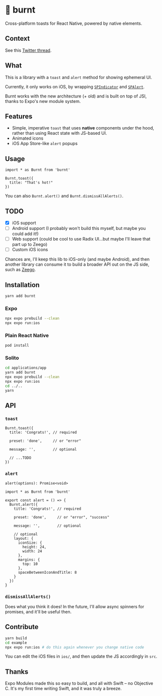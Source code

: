 # 🍞 burnt

Cross-platform toasts for React Native, powered by native elements.

## Context

See this [Twitter thread](https://twitter.com/FernandoTheRojo/status/1592923529644625920).

## What

This is a library with a `toast` and `alert` method for showing ephemeral UI. 

Currently, it only works on iOS, by wrapping [`SPIndicator`](https://github.com/ivanvorobei/SPIndicator) and [`SPAlert`](https://github.com/ivanvorobei/SPAlert).

Burnt works with the new architecture (+ old) and is built on top of JSI, thanks to Expo's new module system.

## Features

- Simple, imperative `toast` that uses **native** components under the hood, rather than using React state with JS-based UI.
- Animated icons
- iOS App Store-like `alert` popups

## Usage

```tsx
import * as Burnt from 'burnt'

Burnt.toast({
  title: "That's hot!"
})
```

You can also `Burnt.alert()` and `Burnt.dismissAllAlerts()`.

## TODO

- [x] iOS support
- [ ] Android support (I probably won't build this myself, but maybe you could add it!)
- [ ] Web support (could be cool to use Radix UI...but maybe I'll leave that part up to Zeego)
- [ ] Custom iOS icons

Chances are, I'll keep this lib to iOS-only (and maybe Android), and then another library can consume it to build a broader API out on the JS side, such as [Zeego](https://zeego.dev).


## Installation

```sh
yarn add burnt
```

### Expo

```sh
npx expo prebuild --clean
npx expo run:ios
```

### Plain React Native

```sh
pod install
```

### Solito

```sh
cd applications/app
yarn add burnt
npx expo prebuild --clean
npx expo run:ios
cd ../..
yarn
```

## API

### `toast`

```tsx
Burnt.toast({
  title: 'Congrats!', // required
  
  preset: 'done',     // or "error"
  
  message: '',        // optional
  
  // ...TODO
})
```

### `alert`

`alert(options): Promise<void>`

```tsx
import * as Burnt from 'burnt'

export const alert = () => {
  Burnt.alert({
    title: 'Congrats!', // required

    preset: 'done',     // or "error", "success"

    message: '',        // optional

    // optional
    layout: {
      iconSize: {
        height: 24,
        width: 24
      },
      margins: {
        top: 10
      },
      spaceBetweenIconAndTitle: 8
    }
  })
}
```

### `dismissAllAlerts()`

Does what you think it does! In the future, I'll allow async spinners for promises, and it'll be useful then.

## Contribute

```sh
yarn build
cd example
npx expo run:ios # do this again whenever you change native code
```

You can edit the iOS files in `ios/`, and then update the JS accordingly in `src`.

## Thanks

Expo Modules made this so easy to build, and all with Swift – no Objective C. It's my first time writing Swift, and it was truly a breeze.

